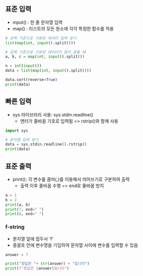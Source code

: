 ## 표준 입력
- input() : 한 줄 문자열 입력
- map() : 리스트의 모든 원소에 각각 특정한 함수를 적용
```python
# 공백 기준으로 구분된 데이터 입력 받기
list(map(int, input().split()))

# 공백 기준으로 구분된 데이터가 많지 않을 때
a, b, c = map(int, input().split())
```

```python
n = int(input())
data = list(map(int, input().split()))

data.sort(reverse=True)
print(data)
```

## 빠른 입력
- sys 라이브러리 사용: sys.stdin.readline()
  - 엔터가 줄바꿈 기호로 입력됨 => rstrip()와 함께 사용

```python
import sys

# 문자열 입력 받기
data = sys.stdin.readline().rstrip()
print(data)
```

## 표준 출력
- print(): 각 변수를 콤마(,)를 이용해서 띄어쓰기로 구분하여 출력
  - 출력 이후 줄바꿈 수행 => end로 줄바꿈 방지

```python
a = 1
b = 2
print(a, b)
print(7, end=" ")
print(8, end=" ")
```

### f-string
- 문자열 앞에 접두사 'f'
- 중괄호 안에 변수명을 기입하여 문자열 사이에 변수를 입력할 수 있음
```python
answer = 7

print("정답은 "+ str(answer) + "입니다")
print(f"정답은 {answer}입니다")
```
